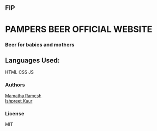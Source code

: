 ##  FIP
# PAMPERS BEER OFFICIAL WEBSITE

### Beer for babies and mothers

## Languages Used:
HTML CSS JS

### Authors
[Mamatha Ramesh](https://github.com/M-Vaidehi-R) <br>
[Ishpreet Kaur](https://github.com/ishpreetxo)

### License 
MIT



